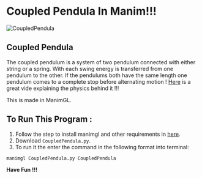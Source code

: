 # Coupled Pendula In Manim!!!
![CoupledPendula](https://github.com/user-attachments/assets/4858b3a6-1a2a-47fb-a243-6d9984ed98c9)

## Coupled Pendula
The coupled pendulum is a system of two pendulum connected with either string or a spring. With each swing energy is transferred from one pendulum to the other. If the pendulums both have the same length one pendulum comes to a complete stop before alternating motion ! [Here](https://youtu.be/izy4a5erom8) is a great vide explaining the physics behind it !!!

This is made in ManimGL.

## To Run This Program :
1. Follow the step to install manimgl and other requirements in [here](https://github.com/musta1905/Playing-With-Manim/blob/main/README.md).
2. Download `CoupledPendula.py`.
3. To run it the enter the command in the following format into terminal:
```
manimgl CoupledPendula.py CoupledPendula
```
**Have Fun !!!**
